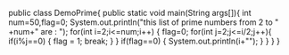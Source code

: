 public class DemoPrime{
    public static void main(String args[]){
        int num=50,flag=0;
        System.out.println("this list of prime numbers from 2 to " +num+" are : ");
        for(int i=2;i<=num;i++)
        {
            flag=0;
            for(int j=2;j<=i/2;j++){
                if(i%j==0)
                {
                    flag = 1;
                    break;
                }
            }
            if(flag==0)
            {
                System.out.println(i+"");
            }
        }
    }
}
